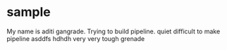 # sample
My name is aditi gangrade.
Trying to build pipeline.
quiet difficult to make pipeline
asddfs
hdhdh
very very tough
grenade
